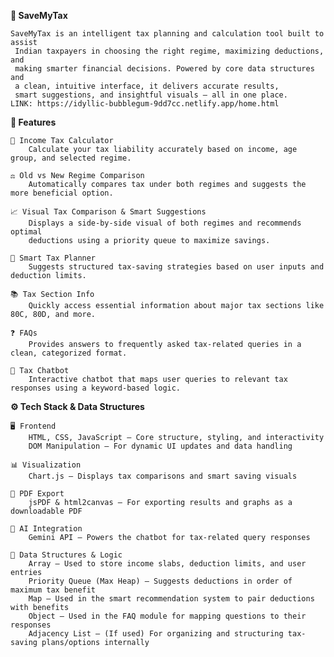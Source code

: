 **💼 SaveMyTax**

    SaveMyTax is an intelligent tax planning and calculation tool built to assist
     Indian taxpayers in choosing the right regime, maximizing deductions, and 
     making smarter financial decisions. Powered by core data structures and 
     a clean, intuitive interface, it delivers accurate results, 
     smart suggestions, and insightful visuals — all in one place.
    LINK: https://idyllic-bubblegum-9dd7cc.netlify.app/home.html

**🔧 Features**

    🔢 Income Tax Calculator
        Calculate your tax liability accurately based on income, age group, and selected regime.

    ⚖️ Old vs New Regime Comparison
        Automatically compares tax under both regimes and suggests the more beneficial option.

    📈 Visual Tax Comparison & Smart Suggestions
        Displays a side-by-side visual of both regimes and recommends optimal 
        deductions using a priority queue to maximize savings.

    🧠 Smart Tax Planner
        Suggests structured tax-saving strategies based on user inputs and deduction limits.

    📚 Tax Section Info
        Quickly access essential information about major tax sections like 80C, 80D, and more.

    ❓ FAQs
        Provides answers to frequently asked tax-related queries in a clean, categorized format.

    🤖 Tax Chatbot
        Interactive chatbot that maps user queries to relevant tax responses using a keyword-based logic.


**⚙️ Tech Stack & Data Structures**

    🖥️ Frontend
        HTML, CSS, JavaScript — Core structure, styling, and interactivity
        DOM Manipulation — For dynamic UI updates and data handling

    📊 Visualization
        Chart.js — Displays tax comparisons and smart saving visuals

    🧾 PDF Export
        jsPDF & html2canvas — For exporting results and graphs as a downloadable PDF

    🤖 AI Integration
        Gemini API — Powers the chatbot for tax-related query responses

    🧠 Data Structures & Logic
        Array — Used to store income slabs, deduction limits, and user entries
        Priority Queue (Max Heap) — Suggests deductions in order of maximum tax benefit
        Map — Used in the smart recommendation system to pair deductions with benefits
        Object — Used in the FAQ module for mapping questions to their responses
        Adjacency List — (If used) For organizing and structuring tax-saving plans/options internally
